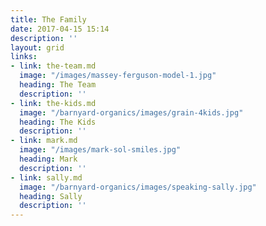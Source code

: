 ```yaml
---
title: The Family
date: 2017-04-15 15:14
description: ''
layout: grid
links:
- link: the-team.md
  image: "/images/massey-ferguson-model-1.jpg"
  heading: The Team
  description: ''
- link: the-kids.md
  image: "/barnyard-organics/images/grain-4kids.jpg"
  heading: The Kids
  description: ''
- link: mark.md
  image: "/images/mark-sol-smiles.jpg"
  heading: Mark
  description: ''
- link: sally.md
  image: "/barnyard-organics/images/speaking-sally.jpg"
  heading: Sally
  description: ''
---
```

